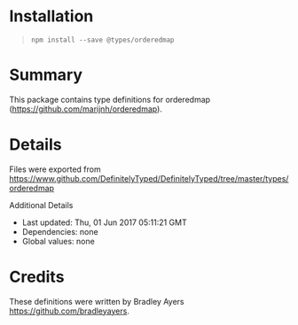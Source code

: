 # Installation
> `npm install --save @types/orderedmap`

# Summary
This package contains type definitions for orderedmap (https://github.com/marijnh/orderedmap).

# Details
Files were exported from https://www.github.com/DefinitelyTyped/DefinitelyTyped/tree/master/types/orderedmap

Additional Details
 * Last updated: Thu, 01 Jun 2017 05:11:21 GMT
 * Dependencies: none
 * Global values: none

# Credits
These definitions were written by Bradley Ayers <https://github.com/bradleyayers>.
